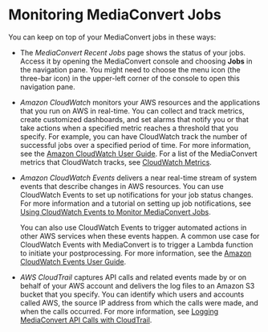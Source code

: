 # Monitoring MediaConvert Jobs<a name="monitoring-overview"></a>

You can keep on top of your MediaConvert jobs in these ways:
+ The *MediaConvert Recent Jobs* page shows the status of your jobs\. Access it by opening the MediaConvert console and choosing **Jobs** in the navigation pane\. You might need to choose the menu icon \(the three\-bar icon\) in the upper\-left corner of the console to open this navigation pane\.
+ *Amazon CloudWatch* monitors your AWS resources and the applications that you run on AWS in real\-time\. You can collect and track metrics, create customized dashboards, and set alarms that notify you or that take actions when a specified metric reaches a threshold that you specify\. For example, you can have CloudWatch track the number of successful jobs over a specified period of time\. For more information, see the [Amazon CloudWatch User Guide](http://docs.aws.amazon.com/AmazonCloudWatch/latest/monitoring/)\. For a list of the MediaConvert metrics that CloudWatch tracks, see [CloudWatch Metrics](MediaConvert-metrics.md)\.
+ *Amazon CloudWatch Events* delivers a near real\-time stream of system events that describe changes in AWS resources\. You can use CloudWatch Events to set up notifications for your job status changes\. For more information and a tutorial on setting up job notifications, see [Using CloudWatch Events to Monitor MediaConvert Jobs](cloudwatch_events.md)\.

  You can also use CloudWatch Events to trigger automated actions in other AWS services when these events happen\. A common use case for CloudWatch Events with MediaConvert is to trigger a Lambda function to initiate your postprocessing\. For more information, see the [Amazon CloudWatch Events User Guide](http://docs.aws.amazon.com/AmazonCloudWatch/latest/events/)\.
+ *AWS CloudTrail* captures API calls and related events made by or on behalf of your AWS account and delivers the log files to an Amazon S3 bucket that you specify\. You can identify which users and accounts called AWS, the source IP address from which the calls were made, and when the calls occurred\. For more information, see [Logging MediaConvert API Calls with CloudTrail](logging-using-cloudtrail.md)\.